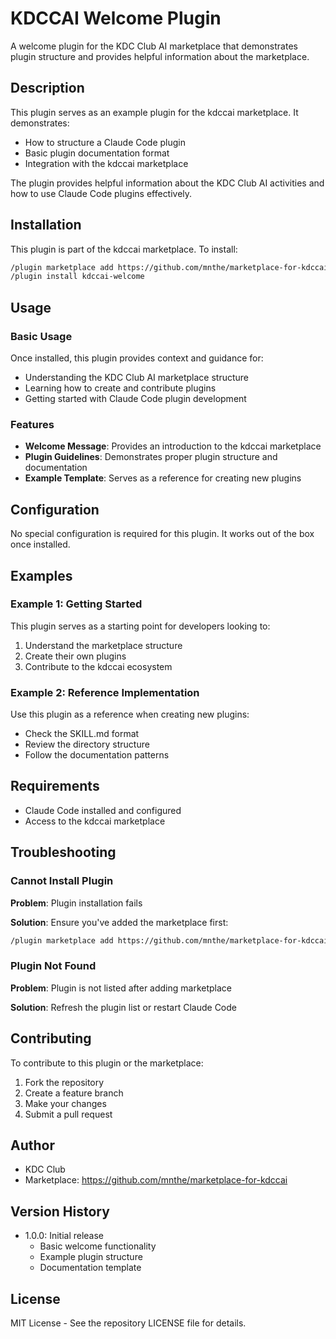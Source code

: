 # KDCCAI Welcome Plugin

A welcome plugin for the KDC Club AI marketplace that demonstrates plugin structure and provides helpful information about the marketplace.

## Description

This plugin serves as an example plugin for the kdccai marketplace. It demonstrates:
- How to structure a Claude Code plugin
- Basic plugin documentation format
- Integration with the kdccai marketplace

The plugin provides helpful information about the KDC Club AI activities and how to use Claude Code plugins effectively.

## Installation

This plugin is part of the kdccai marketplace. To install:

```bash
/plugin marketplace add https://github.com/mnthe/marketplace-for-kdccai
/plugin install kdccai-welcome
```

## Usage

### Basic Usage

Once installed, this plugin provides context and guidance for:
- Understanding the KDC Club AI marketplace structure
- Learning how to create and contribute plugins
- Getting started with Claude Code plugin development

### Features

- **Welcome Message**: Provides an introduction to the kdccai marketplace
- **Plugin Guidelines**: Demonstrates proper plugin structure and documentation
- **Example Template**: Serves as a reference for creating new plugins

## Configuration

No special configuration is required for this plugin. It works out of the box once installed.

## Examples

### Example 1: Getting Started

This plugin serves as a starting point for developers looking to:
1. Understand the marketplace structure
2. Create their own plugins
3. Contribute to the kdccai ecosystem

### Example 2: Reference Implementation

Use this plugin as a reference when creating new plugins:
- Check the SKILL.md format
- Review the directory structure
- Follow the documentation patterns

## Requirements

- Claude Code installed and configured
- Access to the kdccai marketplace

## Troubleshooting

### Cannot Install Plugin

**Problem**: Plugin installation fails

**Solution**: Ensure you've added the marketplace first:
```bash
/plugin marketplace add https://github.com/mnthe/marketplace-for-kdccai
```

### Plugin Not Found

**Problem**: Plugin is not listed after adding marketplace

**Solution**: Refresh the plugin list or restart Claude Code

## Contributing

To contribute to this plugin or the marketplace:
1. Fork the repository
2. Create a feature branch
3. Make your changes
4. Submit a pull request

## Author

- KDC Club
- Marketplace: https://github.com/mnthe/marketplace-for-kdccai

## Version History

- 1.0.0: Initial release
  - Basic welcome functionality
  - Example plugin structure
  - Documentation template

## License

MIT License - See the repository LICENSE file for details.
